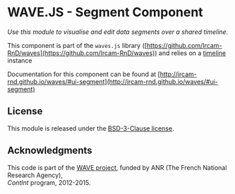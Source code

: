 # WAVE.JS - Segment Component

_Use this module to visualise and edit data segments over a shared timeline._

This component is part of the `waves.js` library ([https://github.com/Ircam-RnD/waves](https://github.com/Ircam-RnD/waves)) and relies on a [timeline](https://github.com/ircam-rnd/timeline) instance

Documentation for this component can be found at [http://ircam-rnd.github.io/waves/#ui-segment](http://ircam-rnd.github.io/waves/#ui-segment)

## License

This module is released under the [BSD-3-Clause license](http://opensource.org/licenses/BSD-3-Clause).

## Acknowledgments

This code is part of the [WAVE project](http://wave.ircam.fr), funded by ANR (The French National Research Agency),  
_ContInt_ program, 2012-2015.
<!--

## Segment editor

> Plun-g-play editing tunctionality companion to the segment visualizer 

Use this module to visualise data segments over a shared timeline.  
The module relies on a [timeline](https://github.com/Ircam-RnD/timeLine) instance.

### Status

This library is under heavy development and subject to change.  
Evert new API breaking change we will be adding snapshots to the repository so you can always fetch a working copy.

For an in depth  explanation on the philosophy and usage of this library please refer to [this blog post](http://wave.ircam.fr/publications/visual-tools/).
###Demo

A woring demo for this module can be found [here](https://github.com/Ircam-RnD/segment-edit)
### Usage

#### Data
Will be passed to a timeLine later. In this case a Backbone collection.

```js
var collection = new Backbone.Collection([{
    "begin": "0",
    "duration": "16121",
    "end": "16121",
    "color": "#A9d"
  }, { "begin": "1" …},
  }, { "begin": "3" …},
]);
```

### DataView
If your data doesn't match the expected structure you can pass in a dataView that lets the visualizer how to access and manipulate the data.

```js
// Sample dataView tells us how to access the data
var view = {
  // tell d3 which is our key for sorting
  sortIndex: function(d) {
    return d.get('begin');
  },
   // how to retrieve or set the value used as the start of the segment
  start: function(d, v) {
    // no value, we retrieve
    if(!v) return +d.get('begin');
    // yesvalue we set :)
    d.set('begin', v);
  },
  // how to retrieve or set the value used as the duration of the segment
  duration: function(d, v) {
    if(!v) return +d.get('duration');
    d.set('duration', v);
  },
  // how to retrieve or set the value used for the color of the segment
  color: function(d, v) {
    if(!v) return d.get('color');
    d.set('color', v);
  }
};
```

#### Creating the Visualiser layer
```js
var seg = segmentVis()
  .data(collection.models)
  .dataView(view)
  .name('segments')  
  .opacity(0.5);
```

#### Creating the timeLine layout
```js
var graph = timeLine()
  .width(800)
  .height(150)
  .xDomain([0, 100]);
```

#### Adding the Visualiser layer and drawing everything

```js
// we add layers like this
graph.layer(seg);
// we pass in the drawing method from our timeline object
d3.select('.timeline').call(graph.draw);
```


<h3 id="deleting">Deleting segments</h3>
```js
// find selected segments and delete each of them from the collection
var selected = d3.selectAll('.layout .selected');
selected.each(function(segment){
  collection.remove(segment);
});
// pass again the modified data and call update
seg.data(collection.models);
graph.update();
```

#### Adding segments

```js
// add one segment to the collection
collection.add({
  "begin": 40,
  "duration": 10,
  "color": "#174345"
});
// pass again the modified data and call update
seg.data(collection.models);
graph.update();
```
## License
This module is released under the [BSD-3-Clause license](http://opensource.org/licenses/BSD-3-Clause).
## Acknowledgments
This code is part of the [WAVE project](http://wave.ircam.fr),  
funded by ANR (The French National Research Agency),  
_ContInt_ program,  
2012-2015.

-->